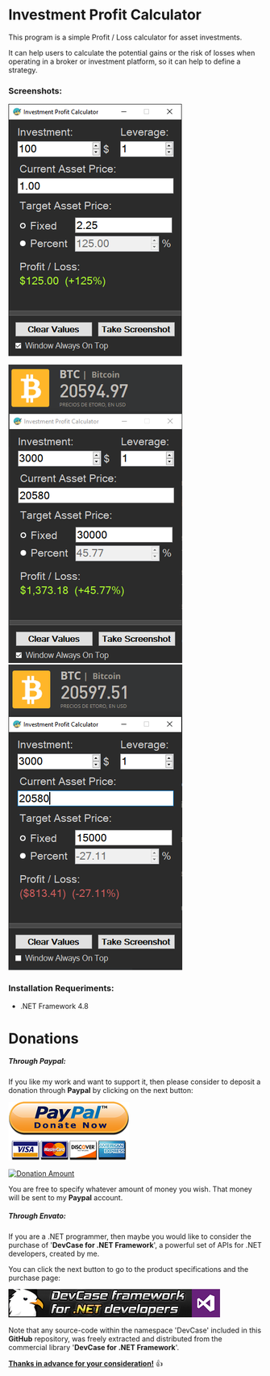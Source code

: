# Investment Profit Calculator

This program is a simple Profit / Loss calculator for asset investments.

It can help users to calculate the potential gains or the risk of losses when operating in a broker or investment platform, so it can help to define a strategy.

### Screenshots:

![](Preview/Investment-Profit-Calculator.png)

![](Preview/BTC1.png)  ![](Preview/BTC2.png)

### Installation Requeriments:

- .NET Framework 4.8

# **Donations**

##### Through Paypal:
If you like my work and want to support it, then please consider to deposit a donation through **Paypal** by clicking on the next button:

[![Donation Account](Images/Paypal.png)](https://www.paypal.com/cgi-bin/webscr?cmd=_s-xclick&hosted_button_id=E4RQEV6YF5NZY)

[![Donation Amount](https://img.shields.io/badge/Current%20donations-0%24-red.svg)](https://www.paypal.com/cgi-bin/webscr?cmd=_s-xclick&hosted_button_id=E4RQEV6YF5NZY)

You are free to specify whatever amount of money you wish. That money will be sent to my **Paypal** account.

##### Through Envato:
If you are a .NET programmer, then maybe you would like to consider the purchase of 
'**DevCase for .NET Framework**', a powerful set of APIs for .NET developers, created by me. 

You can click the next button to go to the product specifications and the purchase page:

[![DevCase for .NET Framework](Images/DevCase%20Banner.png)](https://codecanyon.net/item/elektrokit-class-library-for-net/19260282)

Note that any source-code within the namespace 'DevCase' included in this **GitHub** repository, was freely extracted and distributed from the commercial library '**DevCase for .NET Framework**'.

<u>**Thanks in advance for your consideration!**</u> :thumbsup:
